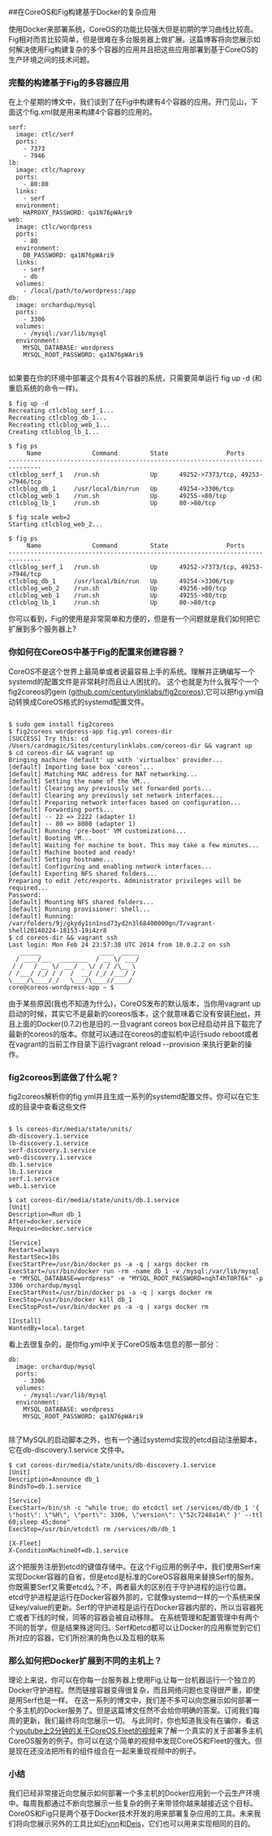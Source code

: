 ##在CoreOS和Fig构建基于Docker的复杂应用


使用Docker来部署系统，CoreOS的功能比较强大但是初期的学习曲线比较高。Fig相对而言比较简单，但是很难在多台服务器上做扩展。这篇博客将向您展示如何解决使用Fig构建复杂的多个容器的应用并且把这些应用部署到基于CoreOS的生产环境之间的技术问题。

### 完整的构建基于Fig的多容器应用

在上个星期的博文中，我们谈到了在Fig中构建有4个容器的应用。开门见山，下面这个fig.xml就是用来构建4个容器的应用的。

```
serf:
  image: ctlc/serf
  ports:
    - 7373
    - 7946
lb:
  image: ctlc/haproxy
  ports:
    - 80:80
  links:
    - serf
  environment:
    HAPROXY_PASSWORD: qa1N76pWAri9
web:
  image: ctlc/wordpress
  ports:
    - 80
  environment:
    DB_PASSWORD: qa1N76pWAri9
  links:
    - serf
    - db
  volumes:
    - /local/path/to/wordpress:/app
db:
  image: orchardup/mysql
  ports:
    - 3306
  volumes:
    - /mysql:/var/lib/mysql
  environment:
    MYSQL_DATABASE: wordpress
    MYSQL_ROOT_PASSWORD: qa1N76pWAri9
    
```

如果要在你的环境中部署这个具有4个容器的系统，只需要简单运行 fig up -d (和重启系统的命令一样)。

```
$ fig up -d
Recreating ctlcblog_serf_1...
Recreating ctlcblog_db_1...
Recreating ctlcblog_web_1...
Creating ctlcblog_lb_1...

$ fig ps
     Name              Command         State                Ports               
-------------------------------------------------------------------------------
ctlcblog_serf_1   /run.sh              Up      49252->7373/tcp, 49253->7946/tcp 
ctlcblog_db_1     /usr/local/bin/run   Up      49254->3306/tcp                  
ctlcblog_web_1    /run.sh              Up      49255->80/tcp                    
ctlcblog_lb_1     /run.sh              Up      80->80/tcp                       

$ fig scale web=2
Starting ctlcblog_web_2...

$ fig ps
     Name              Command         State                Ports               
-------------------------------------------------------------------------------
ctlcblog_serf_1   /run.sh              Up      49252->7373/tcp, 49253->7946/tcp 
ctlcblog_db_1     /usr/local/bin/run   Up      49254->3306/tcp                  
ctlcblog_web_2    /run.sh              Up      49256->80/tcp                    
ctlcblog_web_1    /run.sh              Up      49255->80/tcp                    
ctlcblog_lb_1     /run.sh              Up      80->80/tcp          
```
你可以看到，Fig的使用是非常简单和方便的，但是有一个问题就是我们如何把它扩展到多个服务器上?

### 你如何在CoreOS中基于Fig的配置来创建容器？
CoreOS不是这个世界上最简单或者说最容易上手的系统。理解并正确编写一个systemd的配置文件是非常耗时而且让人困扰的。
这个也就是为什么我写个一个fig2coreos的gem ([github.com/centurylinklabs/fig2coreos](github.com/centurylinklabs/fig2coreos)),它可以把fig.yml自动转换成CoreOS格式的systemd配置文件。

```

$ sudo gem install fig2coreos
$ fig2coreos wordpress-app fig.yml coreos-dir
[SUCCESS] Try this: cd /Users/cardmagic/Sites/centurylinklabs.com/coreos-dir && vagrant up
$ cd coreos-dir && vagrant up
Bringing machine 'default' up with 'virtualbox' provider...
[default] Importing base box 'coreos'...
[default] Matching MAC address for NAT networking...
[default] Setting the name of the VM...
[default] Clearing any previously set forwarded ports...
[default] Clearing any previously set network interfaces...
[default] Preparing network interfaces based on configuration...
[default] Forwarding ports...
[default] -- 22 => 2222 (adapter 1)
[default] -- 80 => 8080 (adapter 1)
[default] Running 'pre-boot' VM customizations...
[default] Booting VM...
[default] Waiting for machine to boot. This may take a few minutes...
[default] Machine booted and ready!
[default] Setting hostname...
[default] Configuring and enabling network interfaces...
[default] Exporting NFS shared folders...
Preparing to edit /etc/exports. Administrator privileges will be required...
Password:
[default] Mounting NFS shared folders...
[default] Running provisioner: shell...
[default] Running: /var/folders/9j/gkydy1sn1nsd73yd2n3l68400000gn/T/vagrant-shell20140224-18153-19i4zr8
$ cd coreos-dir && vagrant ssh
Last login: Mon Feb 24 23:57:38 UTC 2014 from 10.0.2.2 on ssh
   ______                ____  _____
  / ____/___  ________  / __ \/ ___/
 / /   / __ \/ ___/ _ \/ / / /\__ \
/ /___/ /_/ / /  /  __/ /_/ /___/ /
\____/\____/_/   \___/\____//____/
core@coreos-wordpress-app ~ $ 

```
由于某些原因(我也不知道为什么)，CoreOS发布的默认版本，当你用vagrant up启动的时候，其实它不是最新的coreos版本，这个就意味着它没有安装[Fleet](https://github.com/coreos/fleet)，并且上面的Docker(0.7.2)也是旧的.一旦vagrant coreos box已经启动并且下载完了最新的coreos的版本。你就可以通过在coreos的虚拟机中运行sudo reboot或者在vagrant的当前工作目录下运行vagrant reload --provision 来执行更新的操作。

### fig2coreos到底做了什么呢？
fig2coreos解析你的fig.yml并且生成一系列的systemd配置文件。你可以在它生成的目录中查看这些文件

```

$ ls coreos-dir/media/state/units/
db-discovery.1.service
lb-discovery.1.service
serf-discovery.1.service
web-discovery.1.service
db.1.service
lb.1.service
serf.1.service
web.1.service

$ cat coreos-dir/media/state/units/db.1.service
[Unit]
Description=Run db_1
After=docker.service
Requires=docker.service

[Service]
Restart=always
RestartSec=10s
ExecStartPre=/usr/bin/docker ps -a -q | xargs docker rm
ExecStart=/usr/bin/docker run -rm -name db_1 -v /mysql:/var/lib/mysql  -e "MYSQL_DATABASE=wordpress" -e "MYSQL_ROOT_PASSWORD=nqhT4hT0RT6k" -p 3306 orchardup/mysql
ExecStartPost=/usr/bin/docker ps -a -q | xargs docker rm
ExecStop=/usr/bin/docker kill db_1
ExecStopPost=/usr/bin/docker ps -a -q | xargs docker rm

[Install]
WantedBy=local.target

```
看上去很复杂的，是你fig.yml中关于CoreOS版本信息的那一部分：

```
db:
  image: orchardup/mysql
  ports:
    - 3306
  volumes:
    - /mysql:/var/lib/mysql
  environment:
    MYSQL_DATABASE: wordpress
    MYSQL_ROOT_PASSWORD: qa1N76pWAri9
    
```

除了MySQL的启动脚本之外，也有一个通过systemd实现的etcd自动注册脚本，它在db-discovery.1.service 文件中。

```
$ cat coreos-dir/media/state/units/db-discovery.1.service
[Unit]
Description=Announce db_1
BindsTo=db.1.service

[Service]
ExecStart=/bin/sh -c "while true; do etcdctl set /services/db/db_1 '{ \"host\": \"%H\", \"port\": 3306, \"version\": \"52c7248a14\" }' --ttl 60;sleep 45;done"
ExecStop=/usr/bin/etcdctl rm /services/db/db_1

[X-Fleet]
X-ConditionMachineOf=db.1.service
```
这个把服务注册到etcd的键值存储中。在这个Fig应用的例子中，我们使用Serf来实现Docker容器的自省，但是etcd是标准的CoreOS容器用来替换Serf的服务。
你既需要Serf又需要etcd么？不，两者最大的区别在于守护进程的运行位置。etcd守护进程是运行在Docker容器外部的，它就像systemd一样的一个系统来保证key/value的更新。Serf的守护进程是运行在Docker容器内部的，所以当容器死亡或者下线的时候，同等的容器会被自动移除。
在系统管理和配置管理中有两个不同的哲学，但是结果殊途同归。Serf和etcd都可以让Docker的应用察觉到它们所对应的容器，它们所扮演的角色以及互相的联系

### 那么如何把Docker扩展到不同的主机上？
理论上来说，你可以在你每一台服务器上使用Fig,让每一台机器运行一个独立的Docker守护进程。然而链接容器变得很复杂，而且网络问题也变得很严重，即使是用Serf也是一样。
在这一系列的博文中，我们差不多可以向您展示如何部署一个多主机的Docker服务了。但是这篇博文任然不会给你明确的答案。订阅我们每周的更新，我们最终将向您展示一切。
与此同时，你也知道我没有在骗你，看这个[youtube上2分钟的关于CoreOS Fleet的视频](http://www.youtube.com/watch?v=u91DnN-yaJ8)来了解一个真实的关于部署多主机CoreOS服务的例子。你可以在这个简单的视频中发现CoreOS和Fleet的强大。但是现在还没法把所有的组件组合在一起来重现视频中的例子。

### 小结
我们已经非常接近向您展示如何部署一个多主机的Docker应用到一个云生产环境中。每周我都通过不断向您展示一些复杂的例子来带领你越来越接近这个目标。CoreOS和Fig只是两个基于Docker技术开发的用来部署复杂应用的工具。未来我们将向您展示另外的工具比如[Flynn](https://flynn.io/)和[Deis](http://deis.io/)，它们也可以用来实现相同的目的。
